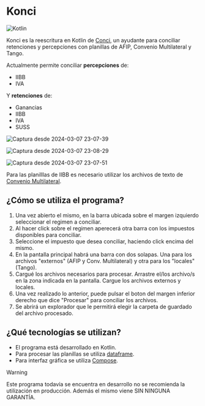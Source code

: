 # Konci
![Kotlin](https://img.shields.io/badge/kotlin-%237F52FF.svg?style=for-the-badge&logo=kotlin&logoColor=white)

Konci es la reescritura en Kotlin de [Conci](https://github.com/claaj/conci), un ayudante para conciliar retenciones y
percepciones con planillas de AFIP, Convenio Multilateral y Tango.

Actualmente permite conciliar **percepciones** de:
- IIBB
- IVA

Y **retenciones** de:
- Ganancias
- IIBB
- IVA
- SUSS

![Captura desde 2024-03-07 23-07-39](https://github.com/claaj/konci/assets/102485147/46f83fa3-c899-4915-b83c-96e9e7648e01)

![Captura desde 2024-03-07 23-08-29](https://github.com/claaj/konci/assets/102485147/6b460ab5-1154-4e52-bf5f-94223c609a33)

![Captura desde 2024-03-07 23-07-51](https://github.com/claaj/konci/assets/102485147/201827b2-d55d-4d3c-99c9-93d39afde1a1)

Para las planilllas de IIBB es necesario utilizar los archivos de texto de [Convenio Multilateral](https://www.ca.gob.ar/convenio-multilateral).

## ¿Cómo se utiliza el programa?
1. Una vez abierto el mismo, en la barra ubicada sobre el margen izquierdo seleccionar el regimen a conciliar.
2. Al hacer click sobre el regimen aperecerá otra barra con los impuestos disponibles para conciliar.
3. Seleccione el impuesto que desea conciliar, haciendo click encima del mismo.
4. En la pantalla principal habrá una barra con dos solapas. Una para los archivos "externos" (AFIP y Conv. Multilateral) y otra para los "locales" (Tango).
5. Cargué los archivos necesarios para procesar. Arrastre el/los archivo/s en la zona indicada en la pantalla. Cargue los archivos externos y locales.
6. Una vez realizado lo anterior, puede pulsar el boton del margen inferior derecho que dice "Procesar" para conciliar los archivos.
7. Se abrirá un explorador que le permitirá elegir la carpeta de guardado del archivo procesado.

## ¿Qué tecnologías se utilizan?
- El programa está desarrollado en Kotlin.
- Para procesar las planillas se utiliza [dataframe](https://github.com/Kotlin/dataframe).
- Para interfaz gráfica se utiliza [Compose](https://www.jetbrains.com/lp/compose-multiplatform/).


> [!WARNING]
> Este programa todavía se encuentra en desarrollo no se recomienda la utilización en producción.
>  Además el mismo viene SIN NINGUNA GARANTÍA.
